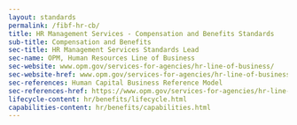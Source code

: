 ```yaml
---
layout: standards
permalink: /fibf-hr-cb/
title: HR Management Services - Compensation and Benefits Standards
sub-title: Compensation and Benefits
sec-title: HR Management Services Standards Lead
sec-name: OPM, Human Resources Line of Business
sec-website: www.opm.gov/services-for-agencies/hr-line-of-business/
sec-website-href: www.opm.gov/services-for-agencies/hr-line-of-business/
sec-references: Human Capital Business Reference Model
sec-references-href: https://www.opm.gov/services-for-agencies/hr-line-of-business/hc-business-reference-model/
lifecycle-content: hr/benefits/lifecycle.html
capabilities-content: hr/benefits/capabilities.html
---
```

